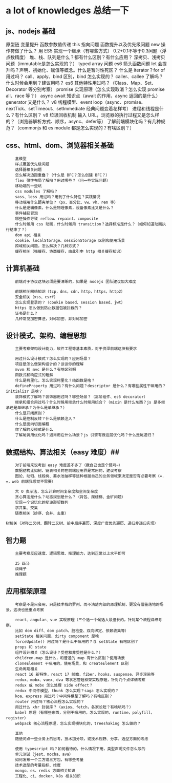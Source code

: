# a lot of knowledges 总结一下 #

## js、nodejs 基础 ##

[闭包]: https://segmentfault.com/a/1190000006875662
[作用域]: https://juejin.im/post/5afb0ae56fb9a07aa2138425
原型链
变量提升
函数参数值传递
this 指向问题
函数提升以及优先级问题
new 操作符做了什么？
用 ES5 实现一个继承（有哪些方式）
0.2+0.1不等于0.3问题（浮点数精度）
堆、栈、队列是什么？都有什么区别？有什么应用？
深拷贝、浅拷贝问题（immutable是怎么实现的？）
typed array 问题
es6 箭头函数问题
let 会提升吗？声明、初始化、赋值等概念。什么是暂时性死区？
什么是 iterator？for of 用过吗？
call、apply、bind 区别，bind 怎么实现的？
caller、callee 了解吗？什么时候会用到？建议用吗？
es6 其他特性用过吗？（Class、Map、Set、Decorator 等分别考察）
promise 实现原理（怎么实现取消？怎么实现 promise all、race 等？）
async await 知识点（await 的作用，async 返回的是什么）
generator 又是什么？
v8 线程模型、event loop（async、promise、nextTick、setTimeout、setImmediate 经典问题变着花样考）
进程和线程是什么？有什么区别？
v8 垃圾回收机制
输入 URL，浏览器的执行过程又是怎么样的？（浏览器解析方式、顺序，async、defer等）
了解前端模块化吗？有几种规范？（commonjs 和 es module 都是怎么实现的？有啥区别？）

## css、html、dom、浏览器相关基础 ##

        盒模型
        样式覆盖优先级问题
        选择器相关问题
        怎么解决边距重叠？（什么是 BFC？怎么创建 BFC？）
        flex 弹性布局了解吗？用过哪些？（问一些实际问题）
        移动端的一些坑
        css modules 了解吗？
        sass、less 用过吗？用到了什么特性？实践情况
        移动端用什么距离单位？（px、百分比、vw、vh、rem 等）
        什么是逻辑像素，什么是物理像素，设备像素比又是什么？
        事件捕获冒泡
        哪些操作导致 reflow、repaint、composite
        什么时候用 css 动画，什么时候用 transition？选择标准是什么？（如何知道动画执行结束了？）
        dom api 相关
        cookie、localStorage、sessionStorage 区别和使用场景
        跨域相关问题，怎么解决？几种方式？
        缓存相关（强缓存、协商缓存，由此引申 http 相关缓存知识）

## 计算机基础 ##

        前端对于协议这块必须是要清晰的，如果是 nodejs 团队建议加大难度

        前端相关网络知识（tcp，dns，cdn，http，https，http2）
        安全相关（xss、csrf）
        怎么实现登录的？（cookie based、session based、jwt）
        https 怎么做到防止数据包被拦截的？
        证书是什么？
        几种常见加密算法，对称加密、非对称加密

## 设计模式、架构、编程思想 ##

        主要考察架构设计能力，软件工程等基本素质，对于资深前端这块有要求

        用过什么设计模式？怎么实现的？应用场景？
        项目是怎么做架构设计的？谈谈你的理解
        mvvm 和 mvc 是什么？有啥区别啊
        函数式和响应式的理解
        什么是柯里化，怎么实现柯里化？纯函数是啥？
        defineProperty 用过吗？有什么问题？descriptor 是什么？有哪些属性干嘛用的？initializr 是啥？
        装饰模式了解吗？装饰器用过吗？哪些场景？（高阶组件、es6 decorator）
        继承和组合用过吗？什么时候用继承什么时候用组合？（mixin 是什么东西？js 是多继承还是单继承？为什么是单继承？）
        什么是开闭原则？
        什么是控制反转？什么是依赖注入？
        什么是面向切面编程
        你了解的反模式是什么
        了解尾调用优化吗？通常用在什么场景？js 引擎有做这层优化吗？什么是尾递归？

## 数据结构、算法相关（easy 难度）##

        对于前端来说考到 easy 难度差不多了（我自己也是个弱鸡~）
        数据结构比如树、链表相关的在前端应用界是常用的，建议考察
        图论、动归、线段树、蓄水池抽样等这种根据自己的业务领域来决定是否有必要考察（=. =，web 前端我感觉不需要）

        大 O 表示法，怎么计算时间复杂度和空间复杂度
        贪心算法是什么？动态规划是什么？（背包、爬楼梯、金矿问题）
        实现一个记忆化的斐波那契数列
        求并集、交集
        链表相关（排序、合并、去重）
        树相关（对称二叉树、翻转二叉树、前中后序遍历、深度广度优先遍历、递归非递归实现）

## 智力题 ##

        主要考察反应速度、逻辑思维、推理能力，达到正常以上水平即可

        25 匹马
        烧绳子
        推理题

## 应用框架原理 ##
        考察是不是只会用，只是技术栈的罗列，而不清楚内部的原理机制，更没有借鉴落地的场景，这块也是重点考察

        react、angular、vue 实现原理（三个选一个候选人最擅长的，针对某个流程详细考察，
        比如 dom diff、dom patch、脏检查、双向绑定、依赖收集等）
        setState 相关问题，dirty component 是啥
        forceUpdate() 用过吗？是什么干嘛用的？与 setState 有啥区别？
        props 和 state
        组件设计相关（怎么设计？受控和非受控是什么？）
        children.map 是什么，和普通的 map 有什么区别？使用场景
        cloneElement 干嘛用的，使用场景，和 createElement 区别
        生命周期相关
        react 16 新特性，react 17 前瞻，fiber，hooks，suspense，异步渲染等
        redux、mobx、vuex、dva 等状态管理框架实现原理，针对几个点详细考察
        redux 或 mobx 怎么处理 side effect？
        redux 中间件模型，thunk 怎么实现？saga 怎么实现的？
        koa、express 用过吗？中间件模型了解吗？有啥区别？
        router 用过吗？核心流程怎么实现的？
        用过什么 xhr 封装库？（axios、fetch，各家长短？有啥坑吗？）
        babel 原理（有哪些东西，分别干嘛用的，怎么实现的，runtime，polyfill，register）
        webpack 核心流程原理，怎么实现模块化的，treeshaking 怎么做的？

        其他
        随便问点一些业务上的思考，技术加分项，或技术视野、分享、选型方面的考虑

        使用 typescript 吗？如何看待的，什么情况下用，类型声明文件怎么写的
        单元测试（jest、mocha、ava）
        如何发布一个二方或三方包，有哪些考量
        技术选型的考量指标、维度
        mongo、es、redis 方面相关知识
        工程化、ci、docker、k8s 相关知识
